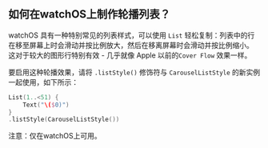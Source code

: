 如何在watchOS上制作轮播列表？
---

watchOS 具有一种特别常见的列表样式，可以使用 `List` 轻松复制：列表中的行在移至屏幕上时会滑动并按比例放大，然后在移离屏幕时会滑动并按比例缩小。 这对于较大的图形行特别有效 - 几乎就像 Apple 以前的`Cover Flow` 效果一样。

要启用这种轮播效果，请将 `.listStyle()` 修饰符与 `CarouselListStyle` 的新实例一起使用，如下所示：

```swift
List(1..<51) {
    Text("\($0)")
}
.listStyle(CarouselListStyle())
```

注意：仅在watchOS上可用。